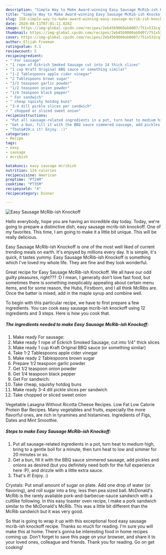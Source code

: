 ```yaml
---
description: "Simple Way to Make Award-winning Easy Sausage McRib-ish Knockoff"
title: "Simple Way to Make Award-winning Easy Sausage McRib-ish Knockoff"
slug: 158-simple-way-to-make-award-winning-easy-sausage-mcrib-ish-knockoff
date: 2020-08-11T07:01:11.826Z
image: https://img-global.cpcdn.com/recipes/2eb45b9060ab0d07/751x532cq70/easy-sausage-mcrib-ish-knockoff-recipe-main-photo.jpg
thumbnail: https://img-global.cpcdn.com/recipes/2eb45b9060ab0d07/751x532cq70/easy-sausage-mcrib-ish-knockoff-recipe-main-photo.jpg
cover: https://img-global.cpcdn.com/recipes/2eb45b9060ab0d07/751x532cq70/easy-sausage-mcrib-ish-knockoff-recipe-main-photo.jpg
author: Elijah Freeman
ratingvalue: 4.1
reviewcount: 5
recipeingredient:
- " For sausage"
- "1 rope of Eckrich Smoked Sausage cut into 14 thick slices"
- "1 cup Kraft Original BBQ sauce or something similar"
- "1-2 Tablespoons apple cider vinegar"
- "2 Tablespoons brown sugar"
- "1/2 teaspoon garlic powder"
- "1/2 teaspoon onion powder"
- "1/4 teaspoon black pepper"
- " For sandwich"
- " cheap squishy hotdog buns"
- "3-4 dill pickle slices per sandwich"
- " chopped or sliced sweet onion"
recipeinstructions:
- "Put all sausage-related ingredients in a pot, turn heat to medium high, bring to a gentle boil for a minute, then turn heat to low and simmer for 20 minutes or so."
- "Get a bun, fill it with the BBQ sauce simmered sausage, add pickles and onions as desired (but you definitely need both for the full experience here :P), and drizzle with a little extra sauce."
- "That&#39;s it! Enjoy. :)"
categories:
- Recipe
tags:
- easy
- sausage
- mcribish

katakunci: easy sausage mcribish 
nutrition: 124 calories
recipecuisine: American
preptime: "PT24M"
cooktime: "PT35M"
recipeyield: "4"
recipecategory: Dinner

---
```



![Easy Sausage McRib-ish Knockoff](https://img-global.cpcdn.com/recipes/2eb45b9060ab0d07/751x532cq70/easy-sausage-mcrib-ish-knockoff-recipe-main-photo.jpg)

Hello everybody, hope you are having an incredible day today. Today, we're going to prepare a distinctive dish, easy sausage mcrib-ish knockoff. One of my favorites. This time, I am going to make it a little bit unique. This will be really delicious.

Easy Sausage McRib-ish Knockoff is one of the most well liked of current trending meals on earth. It's enjoyed by millions every day. It is simple, it's quick, it tastes yummy. Easy Sausage McRib-ish Knockoff is something which I've loved my whole life. They are fine and they look wonderful.

Great recipe for Easy Sausage McRib-ish Knockoff. We all have our odd guilty pleasures, right??? :D I mean, I generally don&#39;t love fast food, but sometimes there is something inexplicably appealing about certain menu items, and for some reason, the Hubs, Firstborn, and I all think McRibs are. Once the batter is mixed, add in the maple syrup and combine well.


To begin with this particular recipe, we have to first prepare a few ingredients. You can cook easy sausage mcrib-ish knockoff using 12 ingredients and 3 steps. Here is how you cook that.

<!--inarticleads1-->

##### The ingredients needed to make Easy Sausage McRib-ish Knockoff:

1. Make ready  For sausage:
1. Make ready 1 rope of Eckrich Smoked Sausage, cut into 1/4&#34; thick slices
1. Make ready 1 cup Kraft Original BBQ sauce (or something similar)
1. Take 1-2 Tablespoons apple cider vinegar
1. Make ready 2 Tablespoons brown sugar
1. Prepare 1/2 teaspoon garlic powder
1. Get 1/2 teaspoon onion powder
1. Get 1/4 teaspoon black pepper
1. Get  For sandwich:
1. Take  cheap, squishy hotdog buns
1. Make ready 3-4 dill pickle slices per sandwich
1. Take  chopped or sliced sweet onion


Vegetable Lasagna Without Ricotta Cheese Recipes. Low Fat Low Calorie Protein Bar Recipes. Many vegetables and fruits, especially the more flavorful ones, are rich in tyramines and histamines. Ingredients of Figs, Dates and Mint Smoothie. 

<!--inarticleads2-->

##### Steps to make Easy Sausage McRib-ish Knockoff:

1. Put all sausage-related ingredients in a pot, turn heat to medium high, bring to a gentle boil for a minute, then turn heat to low and simmer for 20 minutes or so.
1. Get a bun, fill it with the BBQ sauce simmered sausage, add pickles and onions as desired (but you definitely need both for the full experience here :P), and drizzle with a little extra sauce.
1. That&#39;s it! Enjoy. :)


Crystals: Put small amount of sugar on plate. Add one drop of water (or flavoring), and roll sugar into a tiny, less then pea sized ball. McDonald&#39;s McRib is the rarely available pork-and-barbecue-sauce sandwich with a cultlike following. In this easy toaster oven recipe, I make a pork sandwich similar to the McDonald&#39;s McRib. This was a little bit different than the McRib sandwich but it was very good. 

So that is going to wrap it up with this exceptional food easy sausage mcrib-ish knockoff recipe. Thanks so much for reading. I'm sure you will make this at home. There's gonna be interesting food in home recipes coming up. Don't forget to save this page on your browser, and share it to your loved ones, colleague and friends. Thank you for reading. Go on get cooking!
